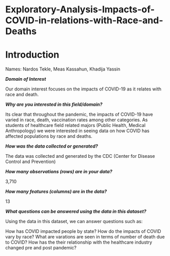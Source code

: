 # Exploratory-Analysis-Impacts-of-COVID-in-relations-with-Race-and-Deaths
# Introduction

Names: Nardos Tekle, Meas Kassahun, Khadija Yassin 

_**Domain of Interest**_

Our domain interest focuses on the impacts of COVID-19 as it relates with race and death. 

_**Why are you interested in this field/domain?**_

Its clear that throughout the pandemic, the impacts of COVID-19 have varied in race, death, vaccination rates among other categories. As students of healthcare field related majors (Public Health, Medical Anthropology) we were interested in seeing data on how COVID has affected populations by race and deaths.

_**How was the data collected or generated?**_

The data was collected and generated by the CDC (Center for Disease Control and Prevention) 

_**How many observations (rows) are in your data?**_

3,710

_**How many features (columns) are in the data?**_

13

_**What questions can be answered using the data in this dataset?**_

Using the data in this dataset, we can answer questions such as:

How has COVID impacted people by state?
How do the impacts of COVID vary by race? 
What are varations are seen in terms of number of death due to COVID?
How has the their relationship with the healthcare industry changed pre and post pandemic?


